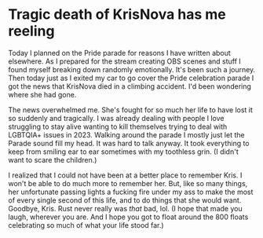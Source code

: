 # Tragic death of KrisNova has me reeling

Today I planned on the Pride parade for reasons I have written about elsewhere. As I prepared for the stream creating OBS scenes and stuff I found myself breaking down randomly emotionally. It's been such a journey. Then today just as I exited my car to go cover the Pride celebration parade I got the news that KrisNova died in a climbing accident. I'd been wondering where she had gone.

The news overwhelmed me. She's fought for so much her life to have lost it so suddenly and tragically. I was already dealing with people I love struggling to stay alive wanting to kill themselves trying to deal with LGBTQIA+ issues in 2023. Walking around the parade I mostly just let the Parade sound fill my head. It was hard to talk anyway. It took everything to keep from smiling ear to ear sometimes with my toothless grin. (I didn't want to scare the children.)

I realized that I could not have been at a better place to remember Kris. I won't be able to do much more to remember her. But, like so many things, her unfortunate passing lights a fucking fire under my ass to make the most of every single second of this life, and to do things that she would want. Goodbye, Kris. Rust never really was *that* bad, lol. (I hope that made you laugh, wherever you are. And I hope you got to float around the 800 floats celebrating so much of what your life stood far.)
